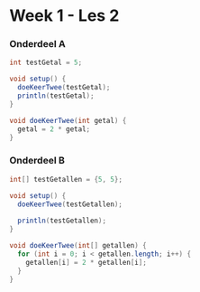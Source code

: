 # Week 1 - Les 2

### Onderdeel A

```java
int testGetal = 5;

void setup() {
  doeKeerTwee(testGetal);  
  println(testGetal);
}

void doeKeerTwee(int getal) {
  getal = 2 * getal;
}
```

### Onderdeel B

```java
int[] testGetallen = {5, 5};

void setup() {
  doeKeerTwee(testGetallen);
  
  println(testGetallen);
}

void doeKeerTwee(int[] getallen) {
  for (int i = 0; i < getallen.length; i++) {
    getallen[i] = 2 * getallen[i];
  }
}
```
